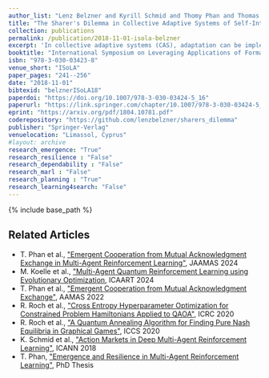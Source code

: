 ```yaml
---
author_list: "Lenz Belzner and Kyrill Schmid and Thomy Phan and Thomas Gabor and Martin Wirsing"
title: "The Sharer's Dilemma in Collective Adaptive Systems of Self-Interested Agents"
collection: publications
permalink: /publication/2018-11-01-isola-belzner
excerpt: 'In collective adaptive systems (CAS), adaptation can be implemented by optimization wrt. utility. Agents in a CAS may be self-interested, while their utilities may depend on other agents’ choices. Independent optimization of agent utilities may yield poor individual and global reward due to locally interfering individual preferences. Joint optimization may scale poorly, and is impossible if agents cannot expose their preferences due to privacy or security issues.In this paper, we study utility sharing for mitigating this issue. Sharing utility with others may incentivize individuals to consider choices that are locally suboptimal but increase global reward. We illustrate our approach with a utility sharing variant of distributed cross entropy optimization. Empirical results show that utility sharing increases expected individual and global payoff in comparison to optimization without utility sharing.We also investigate the effect of greedy defectors in a CAS of sharing, self-interested agents. We observe that defection increases the mean expected individual payoff at the expense of sharing individuals’ payoff. We empirically show that the choice between defection and sharing yields a fundamental dilemma for self-interested agents in a CAS.'
booktitle: "International Symposium on Leveraging Applications of Formal Methods, Verification and Validation"
isbn: "978-3-030-03423-8"
venue_short: "ISoLA"
paper_pages: "241--256"
date: "2018-11-01"
bibtexid: "belznerISoLA18"
paperdoi: "https://doi.org/10.1007/978-3-030-03424-5_16"
paperurl: "https://link.springer.com/chapter/10.1007/978-3-030-03424-5_16"
eprint: "https://arxiv.org/pdf/1804.10781.pdf"
coderepository: "https://github.com/lenzbelzner/sharers_dilemma"
publisher: "Springer-Verlag"
venuelocation: "Limassol, Cyprus"
#layout: archive
research_emergence: "True"
research_resilience : "False"
research_dependability : "False"
research_marl : "False"
research_planning : "True"
research_learning4search: "False"
---
```


{% include base_path %}

## Related Articles
- T. Phan et al., ["Emergent Cooperation from Mutual Acknowledgment Exchange in Multi-Agent Reinforcement Learning"](https://thomyphan.github.io/publication/2024-07-01-jaamas-phan), JAAMAS 2024
- M. Koelle et al., ["Multi-Agent Quantum Reinforcement Learning using Evolutionary Optimization](https://thomyphan.github.io/publication/2024-02-01-icaart-koelle), ICAART 2024
- T. Phan et al., ["Emergent Cooperation from Mutual Acknowledgment Exchange"](https://thomyphan.github.io/publication/2022-05-01-aamas-phan), AAMAS 2022
- R. Roch et al., ["Cross Entropy Hyperparameter Optimization for Constrained Problem Hamiltonians Applied to QAOA"](https://thomyphan.github.io/publication/2020-10-01-icrc-roch), ICRC 2020
- R. Roch et al., ["A Quantum Annealing Algorithm for Finding Pure Nash Equilibria in Graphical Games"](https://thomyphan.github.io/publication/2020-08-01-iccs-roch), ICCS 2020
- K. Schmid et al., ["Action Markets in Deep Multi-Agent Reinforcement Learning"](https://thomyphan.github.io/publication/2018-08-01-icann-schmid), ICANN 2018
- T. Phan, ["Emergence and Resilience in Multi-Agent Reinforcement Learning"](https://thomyphan.github.io/publication/2023-06-26-phd-thesis-phan), PhD Thesis
